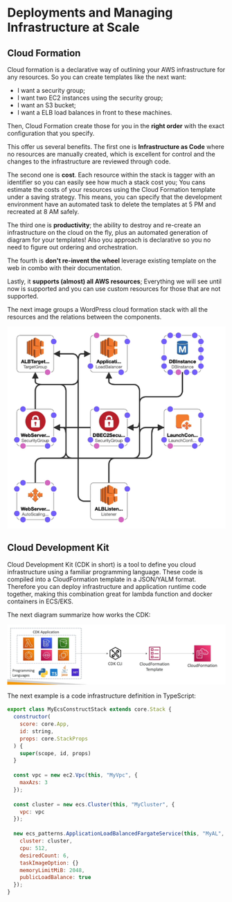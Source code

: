 Deployments and Managing Infrastructure at Scale
================================================

Cloud Formation
---------------

Cloud formation is a declarative way of outlining your AWS infrastructure for any resources. So you can create templates like the next want:

- I want a security group;
- I want two EC2 instances using the security group;
- I want an S3 bucket;
- I want a ELB load balances in front to these machines.

Then, Cloud Formation create those for you in the **right order** with the exact configuration that you specify.

This offer us several benefits. The first one is **Infrastructure as Code** where no resources are manually created, which is excellent for control and the changes to the infrastructure are reviewed through code.

The second one is **cost**. Each resource within the stack is tagger with an identifier so you can easily see how much a stack cost you; You cans estimate the costs of your resources using the Cloud Formation template under a saving strategy. This means, you can specify that the development environment have an automated task to delete the templates at 5 PM and recreated at 8 AM safely.

The third one is **productivity**; the ability to destroy and re-create an infrastructure on the cloud on the fly, plus an automated generation of diagram for your templates! Also you approach is declarative so you no need to figure out ordering and orchestration.

The fourth is **don't re-invent the wheel** leverage existing template on the web in combo with their documentation.

Lastly, it **supports (almost) all AWS resources**; Everything we will see until now is supported and you can use custom resources for those that are not supported.

The next image groups a WordPress cloud formation stack with all the resources and the relations between the components.

![Stack Designer](../assets/images/08A-stack-designer.png)

Cloud Development Kit
---------------------

Cloud Development Kit (CDK in short) is a tool to define you cloud infrastructure using a familiar programming language. These code is compiled into a CloudFormation template in a JSON/YALM format. Therefore you can deploy infrastructure and application runtime code together, making this combination great for lambda function and docker containers in ECS/EKS.

The next diagram summarize how works the CDK:

![CDK Application](../assets/images/08B-CDK-app.png)

The next example is a code infrastructure definition in TypeScript:

```js
export class MyEcsConstructStack extends core.Stack {
  constructor(
    score: core.App,
    id: string,
    props: core.StackProps
  ) {
    super(scope, id, props)
  }

  const vpc = new ec2.Vpc(this, "MyVpc", {
    maxAzs: 3
  });

  const cluster = new ecs.Cluster(this, "MyCluster", {
    vpc: vpc
  });

  new ecs_patterns.ApplicationLoadBalancedFargateService(this, "MyAL", {
    cluster: cluster,
    cpu: 512,
    desiredCount: 6,
    taskImageOption: {}
    memoryLimitMiB: 2048,
    publicLoadBalance: true
  });
}
```
